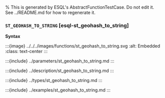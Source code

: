 % This is generated by ESQL's AbstractFunctionTestCase. Do not edit it. See ../README.md for how to regenerate it.

### `ST_GEOHASH_TO_STRING` [esql-st_geohash_to_string]

**Syntax**

:::{image} ../../../images/functions/st_geohash_to_string.svg
:alt: Embedded
:class: text-center
:::


:::{include} ../parameters/st_geohash_to_string.md
:::

:::{include} ../description/st_geohash_to_string.md
:::

:::{include} ../types/st_geohash_to_string.md
:::

:::{include} ../examples/st_geohash_to_string.md
:::
